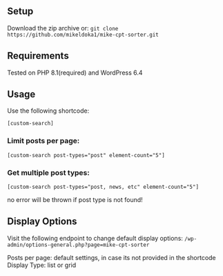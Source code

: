 ## Setup
Download the zip archive or:
```git clone https://github.com/mikeldoka1/mike-cpt-sorter.git```

## Requirements
Tested on PHP 8.1(required) and WordPress 6.4

## Usage
Use the following shortcode:

```[custom-search]```

### Limit posts per page:

```[custom-search post-types="post" element-count="5"]```

### Get multiple post types:

```[custom-search post-types="post, news, etc" element-count="5"]```

no error will be thrown if post type is not found!

## Display Options
Visit the following endpoint to change default display options:
```/wp-admin/options-general.php?page=mike-cpt-sorter```

Posts per page: default settings, in case its not provided in the shortcode
Display Type: list or grid